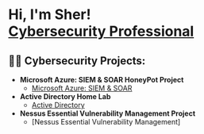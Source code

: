 <h1>Hi, I'm Sher! <br/><a href="https://www.linkedin.com/in/khan-sher/">Cybersecurity Professional</a>

<h2>👨‍💻 Cybersecurity Projects:</h2>

- <b>Microsoft Azure: SIEM & SOAR HoneyPot Project</b>
  - [Microsoft Azure: SIEM & SOAR](https://github.com/skhan207/skhan207-)
- <b>Active Directory Home Lab</b>
  - [Active Directory](https://github.com/skhan207/skhan207-3)
- <b>Nessus Essential Vulnerability Management Project</b>
  - [Nessus Essential Vulnerability Management]





<!--
 ```diff
- text in red
+ text in green
! text in orange
# text in gray
@@ text in purple (and bold)@@
```
--!>
